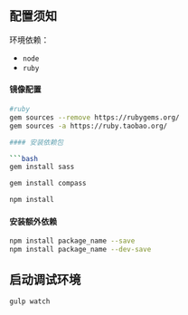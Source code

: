 ## 配置须知

环境依赖：

- `node`
- `ruby`

#### 镜像配置

```bash
#ruby
gem sources --remove https://rubygems.org/
gem sources -a https://ruby.taobao.org/

#### 安装依赖包

```bash
gem install sass

gem install compass

npm install
```

#### 安装额外依赖

```bash
npm install package_name --save
npm install package_name --dev-save
```

## 启动调试环境

```bash
gulp watch
```